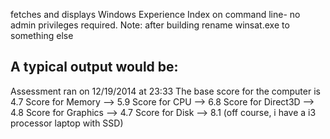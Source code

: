 fetches and displays Windows Experience Index on command line- no admin privileges required.
Note: after building rename winsat.exe to something else

A typical output would be:
----------------------------
Assessment ran on 12/19/2014 at 23:33
The base score for the computer is 4.7
Score for Memory   --> 5.9
Score for CPU      --> 6.8
Score for Direct3D --> 4.8
Score for Graphics --> 4.7
Score for Disk     --> 8.1
(off course, i have a i3 processor laptop with SSD)
